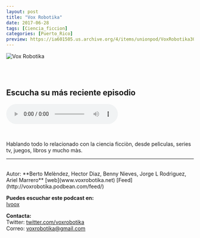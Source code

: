 ```yaml
---
layout: post
title: "Vox Robotika"
date: 2017-06-28
tags: [Ciencia_ficcion]
categories: [Puerto_Rico]
preview: https://ia601505.us.archive.org/4/items/unionpod/VoxRobotika300.png
---
```


![Vox Robotika](https://ia601505.us.archive.org/4/items/unionpod/VoxRobotika500.png)

<br/>
<br/>

## Escucha su más reciente episodio

<!--reproductor-feed=http://voxrobotika.podbean.com/feed/-->
<!--reproductor-start-->
<audio id="audio" preload="auto" controls="" src="https://voxrobotika.podbean.com/mf/feed/rw3rhf/2018-07-31-21-44-25.mp3"></audio>
<!--reproductor-end-->

<br/>  

Hablando todo lo relacionado con la ciencia ficciòn, desde pelìculas, series tv, juegos, libros y mucho màs.

_ _ _
<br>
Autor: **Berto Melèndez, Hector Diaz, Benny Nieves, Jorge L Rodrìguez, Ariel Marrero**  
[web](www.voxrobotika.net)  
[Feed](http://voxrobotika.podbean.com/feed/)  

**Puedes escuchar este podcast en:**  
[Ivoox](http://www.ivoox.com/escuchar-vox-robotika_nq_227943_1.html)  



**Contacta:**  
Twitter: [twitter.com/voxrobotika](https://twitter.com/witter.com/voxrobotika)  
Correo: [voxrobotika@gmail.com](mailto:voxrobotika@gmail.com)  
